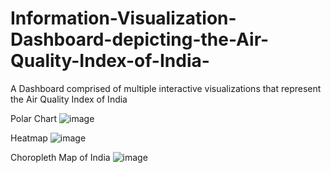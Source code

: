 # Information-Visualization-Dashboard-depicting-the-Air-Quality-Index-of-India-
A Dashboard comprised of multiple interactive visualizations that represent the Air Quality Index of India

Polar Chart
![image](https://user-images.githubusercontent.com/40703414/144801925-6e7c4cf5-9556-4fc7-8837-dc2dc6ccbbcd.png)

Heatmap
![image](https://user-images.githubusercontent.com/40703414/144802011-a528e29f-6664-49f8-b885-96965c8ee511.png)

Choropleth Map of India
![image](https://user-images.githubusercontent.com/40703414/144802076-d56a73ed-e507-47d8-a17d-8ae1dec91cfd.png)
